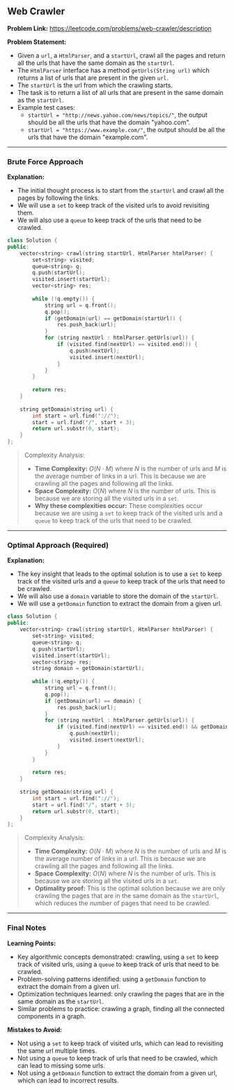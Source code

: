 ## Web Crawler
**Problem Link:** https://leetcode.com/problems/web-crawler/description

**Problem Statement:**
- Given a `url`, a `HtmlParser`, and a `startUrl`, crawl all the pages and return all the urls that have the same domain as the `startUrl`.
- The `HtmlParser` interface has a method `getUrls(String url)` which returns a list of urls that are present in the given `url`.
- The `startUrl` is the url from which the crawling starts.
- The task is to return a list of all urls that are present in the same domain as the `startUrl`.
- Example test cases:
  - `startUrl = "http://news.yahoo.com/news/topics/"`, the output should be all the urls that have the domain "yahoo.com".
  - `startUrl = "https://www.example.com/"`, the output should be all the urls that have the domain "example.com".

---

### Brute Force Approach

**Explanation:**
- The initial thought process is to start from the `startUrl` and crawl all the pages by following the links.
- We will use a `set` to keep track of the visited urls to avoid revisiting them.
- We will also use a `queue` to keep track of the urls that need to be crawled.

```cpp
class Solution {
public:
    vector<string> crawl(string startUrl, HtmlParser htmlParser) {
        set<string> visited;
        queue<string> q;
        q.push(startUrl);
        visited.insert(startUrl);
        vector<string> res;
        
        while (!q.empty()) {
            string url = q.front();
            q.pop();
            if (getDomain(url) == getDomain(startUrl)) {
                res.push_back(url);
            }
            for (string nextUrl : htmlParser.getUrls(url)) {
                if (visited.find(nextUrl) == visited.end()) {
                    q.push(nextUrl);
                    visited.insert(nextUrl);
                }
            }
        }
        
        return res;
    }
    
    string getDomain(string url) {
        int start = url.find("://");
        start = url.find("/", start + 3);
        return url.substr(0, start);
    }
};
```

> Complexity Analysis:
> - **Time Complexity:** $O(N \cdot M)$ where $N$ is the number of urls and $M$ is the average number of links in a url. This is because we are crawling all the pages and following all the links.
> - **Space Complexity:** $O(N)$ where $N$ is the number of urls. This is because we are storing all the visited urls in a `set`.
> - **Why these complexities occur:** These complexities occur because we are using a `set` to keep track of the visited urls and a `queue` to keep track of the urls that need to be crawled.

---

### Optimal Approach (Required)

**Explanation:**
- The key insight that leads to the optimal solution is to use a `set` to keep track of the visited urls and a `queue` to keep track of the urls that need to be crawled.
- We will also use a `domain` variable to store the domain of the `startUrl`.
- We will use a `getDomain` function to extract the domain from a given url.

```cpp
class Solution {
public:
    vector<string> crawl(string startUrl, HtmlParser htmlParser) {
        set<string> visited;
        queue<string> q;
        q.push(startUrl);
        visited.insert(startUrl);
        vector<string> res;
        string domain = getDomain(startUrl);
        
        while (!q.empty()) {
            string url = q.front();
            q.pop();
            if (getDomain(url) == domain) {
                res.push_back(url);
            }
            for (string nextUrl : htmlParser.getUrls(url)) {
                if (visited.find(nextUrl) == visited.end() && getDomain(nextUrl) == domain) {
                    q.push(nextUrl);
                    visited.insert(nextUrl);
                }
            }
        }
        
        return res;
    }
    
    string getDomain(string url) {
        int start = url.find("://");
        start = url.find("/", start + 3);
        return url.substr(0, start);
    }
};
```

> Complexity Analysis:
> - **Time Complexity:** $O(N \cdot M)$ where $N$ is the number of urls and $M$ is the average number of links in a url. This is because we are crawling all the pages and following all the links.
> - **Space Complexity:** $O(N)$ where $N$ is the number of urls. This is because we are storing all the visited urls in a `set`.
> - **Optimality proof:** This is the optimal solution because we are only crawling the pages that are in the same domain as the `startUrl`, which reduces the number of pages that need to be crawled.

---

### Final Notes

**Learning Points:**
- Key algorithmic concepts demonstrated: crawling, using a `set` to keep track of visited urls, using a `queue` to keep track of urls that need to be crawled.
- Problem-solving patterns identified: using a `getDomain` function to extract the domain from a given url.
- Optimization techniques learned: only crawling the pages that are in the same domain as the `startUrl`.
- Similar problems to practice: crawling a graph, finding all the connected components in a graph.

**Mistakes to Avoid:**
- Not using a `set` to keep track of visited urls, which can lead to revisiting the same url multiple times.
- Not using a `queue` to keep track of urls that need to be crawled, which can lead to missing some urls.
- Not using a `getDomain` function to extract the domain from a given url, which can lead to incorrect results.